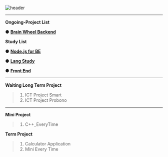 ![header](https://capsule-render.vercel.app/api?type=waving&color=auto&height=200&section=header&text=ProjectRepo!&fontSize=50&animation=twinkling)

---

**Ongoing-Project List**

● <a href="https://github.com/heesane/Python_BrainWheel_BE">**Brain Wheel Backend**</a>

**Study List**

● <a href="https://github.com/heesane/NodeJS_BE">**Node.js for BE**</a>

● <a href="https://github.com/heesane/Study.git">**Lang Study**</a>

● <a href="https://github.com/heesane/Frontend.git">**Front End**</a>

---

**Waiting Long Term Project**

> 1. ICT Project Smart
> 2. ICT Project Probono

---

**Mini Project**

> 1. C++\_EveryTime

**Term Project**

> 1. Calculator Application
> 2. Mini Every Time
